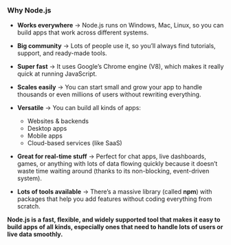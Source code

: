 ### **Why Node.js**

* **Works everywhere** → Node.js runs on Windows, Mac, Linux, so you can build apps that work across different systems.

* **Big community** → Lots of people use it, so you’ll always find tutorials, support, and ready-made tools.

* **Super fast** → It uses Google’s Chrome engine (V8), which makes it really quick at running JavaScript.

* **Scales easily** → You can start small and grow your app to handle thousands or even millions of users without rewriting everything.

* **Versatile** → You can build all kinds of apps:

  * Websites & backends
  * Desktop apps
  * Mobile apps
  * Cloud-based services (like SaaS)

* **Great for real-time stuff** → Perfect for chat apps, live dashboards, games, or anything with lots of data flowing quickly because it doesn’t waste time waiting around (thanks to its non-blocking, event-driven system).

* **Lots of tools available** → There’s a massive library (called **npm**) with packages that help you add features without coding everything from scratch.


**Node.js is a fast, flexible, and widely supported tool that makes it easy to build apps of all kinds, especially ones that need to handle lots of users or live data smoothly.**


